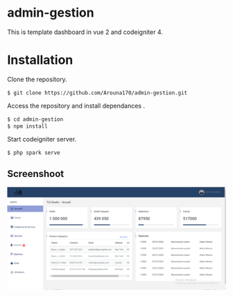# admin-gestion
This is template dashboard in vue 2 and codeigniter 4.

# Installation
Clone the repository.
```
$ git clone https://github.com/Arouna170/admin-gestion.git
```
Access the repository and install dependances .
```
$ cd admin-gestion
$ npm install
```
Start codeigniter server.
```
$ php spark serve
```
## Screenshoot

![Dashboard Page ](screenshort/screnshort_1.png "Drawing something")

